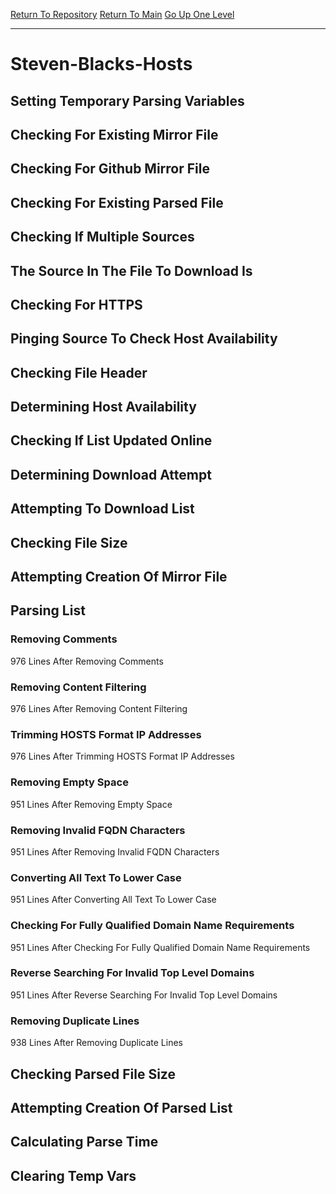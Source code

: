 [Return To Repository](https://github.com/deathbybandaid/piholeparser/)
[Return To Main](https://github.com/deathbybandaid/piholeparser/blob/master/RecentRunLogs/Mainlog.md)
[Go Up One Level](https://github.com/deathbybandaid/piholeparser/blob/master/RecentRunLogs/TopLevelScripts/30-Processing-External-Blacklists.md)
____________________________________
# Steven-Blacks-Hosts
## Setting Temporary Parsing Variables
## Checking For Existing Mirror File
## Checking For Github Mirror File
## Checking For Existing Parsed File
## Checking If Multiple Sources
## The Source In The File To Download Is
## Checking For HTTPS
## Pinging Source To Check Host Availability
## Checking File Header
## Determining Host Availability
## Checking If List Updated Online
## Determining Download Attempt
## Attempting To Download List
## Checking File Size
## Attempting Creation Of Mirror File
## Parsing List
### Removing Comments
976 Lines After Removing Comments
### Removing Content Filtering
976 Lines After Removing Content Filtering
### Trimming HOSTS Format IP Addresses
976 Lines After Trimming HOSTS Format IP Addresses
### Removing Empty Space
951 Lines After Removing Empty Space
### Removing Invalid FQDN Characters
951 Lines After Removing Invalid FQDN Characters
### Converting All Text To Lower Case
951 Lines After Converting All Text To Lower Case
### Checking For Fully Qualified Domain Name Requirements
951 Lines After Checking For Fully Qualified Domain Name Requirements
### Reverse Searching For Invalid Top Level Domains
951 Lines After Reverse Searching For Invalid Top Level Domains
### Removing Duplicate Lines
938 Lines After Removing Duplicate Lines
## Checking Parsed File Size
## Attempting Creation Of Parsed List
## Calculating Parse Time
## Clearing Temp Vars
